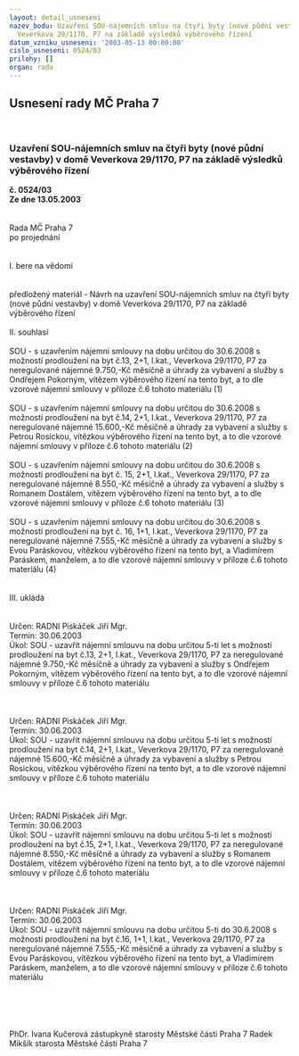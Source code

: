 ```yaml
---
layout: detail_usneseni
nazev_bodu: Uzavření SOU-nájemních smluv na čtyři byty (nové půdní vestavby) v domě
  Veverkova 29/1170, P7 na základě výsledků výběrového řízení
datum_vzniku_usneseni: '2003-05-13 00:00:00'
cislo_usneseni: 0524/03
prilohy: []
organ: rada
---
```

<div id="ucUsn_pList" class="usn">
	<span><h2>Usnesení rady MČ Praha 7 </h2>
<br></span><div class="standBody">
<span><h3>Uzavření SOU-nájemních smluv na čtyři byty (nové půdní vestavby) v domě Veverkova 29/1170, P7 na základě výsledků výběrového řízení</h3></span><div class="center">
		<strong>č. 0524/03</strong><br>
	</div>
<div class="center">
		<strong>Ze dne 13.05.2003</strong><br><br>
	</div>
<br>Rada MČ Praha 7<br>po projednání<br><br><br>I.	bere na vědomí<br><br> <br>předložený materiál - Návrh na uzavření SOU-nájemních smluv na čtyři byty (nové půdní vestavby) v domě Veverkova 29/1170, P7 na základě výběrového řízení<br><br>II.  souhlasí<br><br>SOU - s uzavřením nájemní smlouvy na dobu určitou do 30.6.2008 s možností prodloužení na byt č.13, 2+1, I.kat., Veverkova 29/1170, P7 za neregulované nájemné 9.750,-Kč měsíčně a úhrady za vybavení a služby s Ondřejem Pokorným, vítězem výběrového řízení na tento byt, a to dle vzorové nájemní smlouvy v příloze č.6 tohoto materiálu (1)<br><br>SOU - s uzavřením nájemní smlouvy na dobu určitou do 30.6.2008 s možností prodloužení na byt č.14, 2+1, I.kat., Veverkova 29/1170, P7 za neregulované nájemné 15.600,-Kč měsíčně a úhrady za vybavení a služby s Petrou Rosickou, vítězkou výběrového řízení na tento byt, a to dle vzorové nájemní smlouvy v příloze č.6 tohoto materiálu  (2)<br><br>SOU - s uzavřením nájemní smlouvy na dobu určitou do 30.6.2008 s možností prodloužení na byt č. 15, 2+1, I.kat., Veverkova 29/1170, P7 za neregulované nájemné 8.550,-Kč měsíčně a úhrady za vybavení a služby s Romanem Dostálem, vítězem výběrového řízení na tento byt, a to dle vzorové nájemní smlouvy v příloze č.6 tohoto materiálu  (3)<br><br>SOU - s uzavřením nájemní smlouvy na dobu určitou do 30.6.2008 s možností prodloužení na byt č. 16, 1+1, I.kat., Veverkova 29/1170, P7 za neregulované nájemné 7.555,-Kč měsíčně a úhrady za vybavení a služby s Evou Paráskovou, vítězkou výběrového řízení na tento byt, a Vladimírem Paráskem, manželem, a to dle vzorové nájemní smlouvy v příloze č.6 tohoto materiálu  (4)<br><br><br>III.	ukládá<br><br> <br>Určen:	RADNI Piskáček Jiří Mgr.<br>Termín: 30.06.2003<br>Úkol:	SOU - uzavřít nájemní smlouvu na dobu určitou 5-ti let s možností prodloužení na byt č.13, 2+1, I.kat., Veverkova 29/1170, P7 za neregulované nájemné 9.750,-Kč měsíčně a úhrady za vybavení a služby s Ondřejem Pokorným, vítězem výběrového řízení na tento byt, a to dle vzorové nájemní smlouvy v příloze č.6 tohoto materiálu<br> <br><br> <br>Určen:	RADNI Piskáček Jiří Mgr.<br>Termín: 30.06.2003<br>Úkol:	SOU - uzavřít nájemní smlouvu na dobu určitou 5-ti let s možností prodloužení na byt č.14, 2+1, I.kat., Veverkova 29/1170, P7 za neregulované nájemné 15.600,-Kč měsíčně a úhrady za vybavení a služby s Petrou Rosickou, vítězkou výběrového řízení na tento byt, a to dle vzorové nájemní smlouvy v příloze č.6 tohoto materiálu<br> <br><br> <br>Určen:	RADNI Piskáček Jiří Mgr.<br>Termín: 30.06.2003<br>Úkol:	SOU - uzavřít nájemní smlouvu na dobu určitou 5-ti let s možností prodloužení na byt č.15, 2+1, I.kat., Veverkova 29/1170, P7 za neregulované nájemné 8.550,-Kč měsíčně a úhrady za vybavení a služby s Romanem Dostálem, vítězem výběrového řízení na tento byt, a to dle vzorové nájemní smlouvy v příloze č.6 tohoto materiálu<br> <br><br> <br>Určen:	RADNI Piskáček Jiří Mgr.<br>Termín: 30.06.2003<br>Úkol:	SOU - uzavřít nájemní smlouvu na dobu určitou 5-ti do 30.6.2008 s možností prodloužení na byt č.16, 1+1, I.kat., Veverkova 29/1170, P7 za neregulované nájemné 7.555,-Kč měsíčně a úhrady za vybavení a služby s Evou Paráskovou, vítězkou výběrového řízení na tento byt, a Vladimírem Paráskem, manželem, a to dle vzorové nájemní smlouvy v příloze č.6 tohoto materiálu<br> <br><br><br> <br>	<br>PhDr. Ivana Kučerová zástupkyně starosty Městské části Praha 7	 Radek Mikšík starosta Městské části Praha 7<br>	<br><br>
</div>
</div>